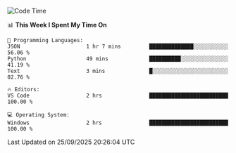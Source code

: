 
<!--START_SECTION:waka-->
![Code Time](http://img.shields.io/badge/Code%20Time-768%20hrs%2047%20mins-blue)

📊 **This Week I Spent My Time On** 

```text
💬 Programming Languages: 
JSON                     1 hr 7 mins         ██████████████░░░░░░░░░░░   56.06 % 
Python                   49 mins             ██████████░░░░░░░░░░░░░░░   41.19 % 
Text                     3 mins              █░░░░░░░░░░░░░░░░░░░░░░░░   02.76 % 

🔥 Editors: 
VS Code                  2 hrs               █████████████████████████   100.00 % 

💻 Operating System: 
Windows                  2 hrs               █████████████████████████   100.00 % 
```


 Last Updated on 25/09/2025 20:26:04 UTC
<!--END_SECTION:waka-->
